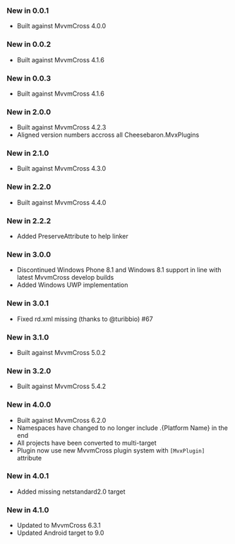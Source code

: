 ### New in 0.0.1

* Built against MvvmCross 4.0.0

### New in 0.0.2

* Built against MvvmCross 4.1.6

### New in 0.0.3

* Built against MvvmCross 4.1.6

### New in 2.0.0

* Built against MvvmCross 4.2.3
* Aligned version numbers accross all Cheesebaron.MvxPlugins

### New in 2.1.0

* Built against MvvmCross 4.3.0

### New in 2.2.0

* Built against MvvmCross 4.4.0

### New in 2.2.2

* Added PreserveAttribute to help linker

### New in 3.0.0

* Discontinued Windows Phone 8.1 and Windows 8.1 support in line with latest MvvmCross develop builds
* Added Windows UWP implementation

### New in 3.0.1

* Fixed rd.xml missing (thanks to @turibbio) #67

### New in 3.1.0

* Built against MvvmCross 5.0.2

### New in 3.2.0

* Built against MvvmCross 5.4.2

### New in 4.0.0

* Built against MvvmCross 6.2.0
* Namespaces have changed to no longer include .{Platform Name} in the end
* All projects have been converted to multi-target
* Plugin now use new MvvmCross plugin system with `[MvxPlugin]` attribute

### New in 4.0.1

* Added missing netstandard2.0 target

### New in 4.1.0

* Updated to MvvmCross 6.3.1
* Updated Android target to 9.0